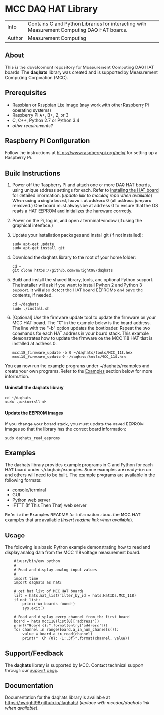 # MCC DAQ HAT Library
<table>
	<tr><td>Info<td>Contains C and Python Libraries for interacting with Measurement Computing DAQ HAT boards.
	<tr><td>Author<td>Measurement Computing
</table>

## About
This is the development repository for Measurement Computing DAQ HAT boards. The **daqhats** library was created and is supported by Measurement Computing Corporation (MCC).

## Prerequisites
- Raspbian or Raspbian Lite image (may work with other Raspberry Pi operating systems)
- Raspberry Pi A+, B+, 2, or 3
- C, C++, Python 2.7 or Python 3.4
- *other requirements?*

## Raspberry Pi Configuration
Follow the instructions at https://www.raspberrypi.org/help/ for setting up a Raspberry Pi.

## Build Instructions
1. Power off the Raspberry Pi and attach one or more DAQ HAT boards, using unique address settings for each. Refer to [Installing the HAT board](https://nwright98.github.io/daqhats/hardware.html) for detailed information. (*update link to mccdaq repo when available*)   
   When using a single board, leave it at address 0 (all address jumpers removed.) One board must always be at address 0 to ensure that the OS reads a HAT EEPROM and initializes the hardware correctly.
2. Power on the Pi, log in, and open a terminal window (if using the graphical interface.)
3. Update your installation packages and install git (if not installed):

   ```
   sudo apt-get update
   sudo apt-get install git
   ```
4. Download the daqhats library to the root of your home folder:

   ```
   cd ~
   git clone https://github.com/nwright98/daqhats
   ```
5. Build and install the shared library, tools, and optional Python support. The installer will ask if you want to install Python 2 and Python 3 support. It will also detect the HAT board EEPROMs and save the contents, if needed.

   ```
   cd ~/daqhats
   sudo ./install.sh
   ```
6. [Optional] Use the firmware update tool to update the firmware on your MCC HAT board. The "0" in the example below is the board address. The line with the "-b" option updates the bootloader. Repeat the two commands for each HAT address in your board stack. This example demonstrates how to update the firmware on the MCC 118 HAT that is installed at address 0.

   ```
   mcc118_firmware_update -b 0 ~/daqhats/tools/MCC_118.hex
   mcc118_firmware_update 0 ~/daqhats/tools/MCC_118.hex
   ```
You can now run the example programs under ~/daqhats/examples and create your own programs. Refer to the [Examples](#examples) section below for more information.

#### Uninstall the daqhats library

```
cd ~/daqhats
sudo ./uninstall.sh
```
#### Update the EEPROM images
If you change your board stack, you must update the saved EEPROM images so that the library has the correct board information:

```
sudo daqhats_read_eeproms
```

## Examples
The daqhats library provides example programs in C and Python for each HAT board under ~/daqhats/examples. Some examples are ready-to-run and others will need to be built. The example programs are available in the following formats:

- console/terminal
- GUI
- Python web server
- IFTTT (If This Then That) web server

Refer to the Examples README for information about the MCC HAT examples that are available (*insert readme link when available*).

## Usage
The following is a basic Python example demonstrating how to read and display analog data from the MCC 118 voltage measurement board.
```
    #!/usr/bin/env python
    #
    # Read and display analog input values
    #
    import time
    import daqhats as hats

    # get hat list of MCC HAT boards
    list = hats.hat_list(filter_by_id = hats.HatIDs.MCC_118)
    if not list:
        print("No boards found")
        sys.exit()

    # Read and display every channel from the first board
    board = hats.mcc118(list[0]['address'])
    print("Board {}:".format(entry['address']))
    for channel in range(board.a_in_num_channels()):
        value = board.a_in_read(channel)
        print("  Ch {0}: {1:.3f}".format(channel, value))
```
	
## Support/Feedback
The **daqhats** library is supported by MCC. Contact technical support through our [support page](https://www.mccdaq.com/support/support_form.aspx). 

## Documentation 
Documentation for the daqhats library is available at https://nwright98.github.io/daqhats/ (*replace with mccdaq/daqhats link when available*). 

